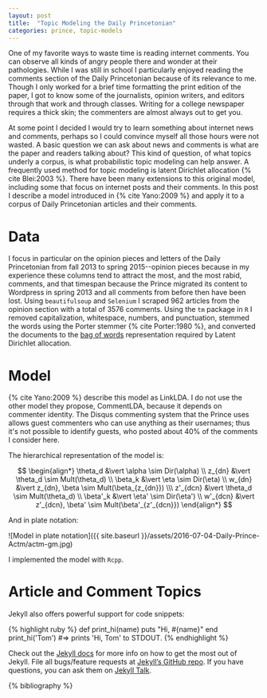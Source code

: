```yaml
---
layout: post
title:  "Topic Modeling the Daily Princetonian"
categories: prince, topic-models
---
```

One of my favorite ways to waste time is reading internet comments. You can observe all kinds of angry people there and wonder at their pathologies. While I was still in school I particularly enjoyed reading the comments section of the Daily Princetonian because of its relevance to me. Though I only worked for a brief time formatting the print edition of the paper, I got to know some of the journalists, opinion writers, and editors through that work and through classes. Writing for a college newspaper requires a thick skin; the commenters are almost always out to get you. 

At some point I decided I would try to learn something about internet news and comments, perhaps so I could convince myself all those hours were not wasted. A basic question we can ask about news and comments is what are the paper and readers talking about? This kind of question, of what topics underly a corpus, is what probabilistic topic modeling can help answer. A frequently used method for topic modeling is latent Dirichlet allocation {% cite Blei:2003 %}. There have been many extensions to this original model, including some that focus on internet posts and their comments. In this post I describe a model introduced in {% cite Yano:2009 %} and apply it to a corpus of Daily Princetonian articles and their comments.

# Data

I focus in particular on the opinion pieces and letters of the Daily Princetonian from fall 2013 to spring 2015--opinion pieces because in my experience these columns tend to attract the most, and the most rabid, comments, and that timespan because the Prince migrated its content to Wordpress in spring 2013 and all comments from before then have been lost. Using `beautifulsoup` and `Selenium` I scraped 962 articles from the opinion section with a total of 3576 comments. Using the `tm` package in `R` I removed capitalization, whitespace, numbers, and punctuation, stemmed the words using the Porter stemmer {% cite Porter:1980 %}, and converted the documents to the [bag of words][bag-of-words] representation required by Latent Dirichlet allocation.

# Model

{% cite Yano:2009 %} describe this model as LinkLDA. I do not use the other model they propose, CommentLDA, because it depends on commenter identity. The Disqus commenting system that the Prince uses allows guest commenters who can use anything as their usernames; thus it's not possible to identify guests, who posted about 40% of the comments I consider here. 

The hierarchical representation of the model is:

$$
\begin{align*}
	\theta_d &\vert \alpha \sim Dir(\alpha) \\
	z_{dn} &\vert \theta_d \sim Mult(\theta_d) \\
	\beta_k &\vert \eta \sim Dir(\eta) \\
	w_{dn} &\vert z_{dn}, \beta \sim Mult(\beta_{z_{dn}}) \\\
	z'_{dcn} &\vert \theta_d \sim Mult(\theta_d) \\
	\beta'_k &\vert \eta' \sim Dir(\eta') \\
	w'_{dcn} &\vert z'_{dcn}, \beta' \sim Mult(\beta'_{z'_{dcn}})
\end{align*}
$$

And in plate notation:

![Model in plate notation]({{ site.baseurl }}/assets/2016-07-04-Daily-Prince-Actm/actm-gm.jpg)

I implemented the model with `Rcpp`.

# Article and Comment Topics



Jekyll also offers powerful support for code snippets:

{% highlight ruby %}
def print_hi(name)
  puts "Hi, #{name}"
end
print_hi('Tom')
#=> prints 'Hi, Tom' to STDOUT.
{% endhighlight %}

Check out the [Jekyll docs][jekyll-docs] for more info on how to get the most out of Jekyll. File all bugs/feature requests at [Jekyll’s GitHub repo][jekyll-gh]. If you have questions, you can ask them on [Jekyll Talk][jekyll-talk].

{% bibliography %}

[bag-of-words]: https://en.wikipedia.org/wiki/Bag-of-words_model
[jekyll-docs]: http://jekyllrb.com/docs/home
[jekyll-gh]:   https://github.com/jekyll/jekyll
[jekyll-talk]: https://talk.jekyllrb.com/
